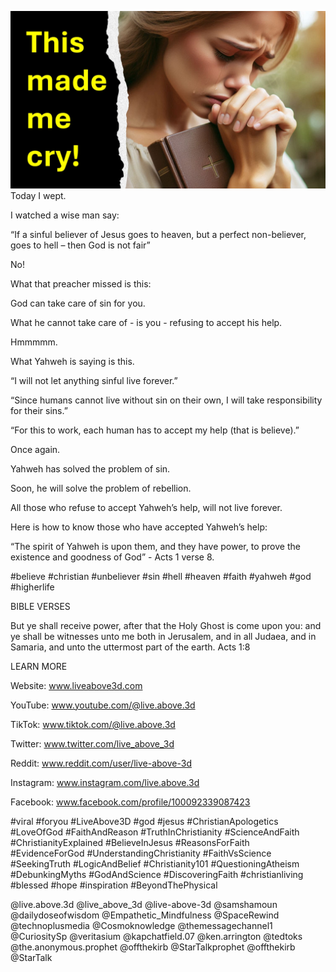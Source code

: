 ![Video cover image](../cover.jpg "cover photo")
Today I wept.

I watched a wise man say: 

“If a sinful believer of Jesus goes to heaven, but a perfect non-believer, goes to hell – then God is not fair”

No!

What that preacher missed is this:

God can take care of sin for you.

What he cannot take care of - is you - refusing to accept his help.

Hmmmmm.

What Yahweh is saying is this.

“I will not let anything sinful live forever.”

“Since humans cannot live without sin on their own, I will take responsibility for their sins.”

“For this to work, each human has to accept my help (that is believe).”

Once again.

Yahweh has solved the problem of sin.

Soon, he will solve the problem of rebellion.

All those who refuse to accept Yahweh’s help, will not live forever.

Here is how to know those who have accepted Yahweh’s help:

“The spirit of Yahweh is upon them, and they have power, to prove the existence and goodness of God” -  Acts 1 verse 8.

#believe #christian #unbeliever #sin #hell #heaven #faith #yahweh #god #higherlife


BIBLE VERSES

But ye shall receive power, after that the Holy Ghost is come upon you: and ye shall be witnesses unto me both in Jerusalem, and in all Judaea, and in Samaria, and unto the uttermost part of the earth. 
Acts 1:8


LEARN MORE

Website: www.liveabove3d.com

YouTube: www.youtube.com/@live.above.3d

TikTok: www.tiktok.com/@live.above.3d

Twitter: www.twitter.com/live_above_3d

Reddit: www.reddit.com/user/live-above-3d

Instagram: www.instagram.com/live.above.3d

Facebook: www.facebook.com/profile/100092339087423

#viral #foryou #LiveAbove3D #god #jesus #ChristianApologetics #LoveOfGod #FaithAndReason #TruthInChristianity #ScienceAndFaith #ChristianityExplained #BelieveInJesus #ReasonsForFaith #EvidenceForGod #UnderstandingChristianity #FaithVsScience #SeekingTruth #LogicAndBelief #Christianity101 #QuestioningAtheism #DebunkingMyths #GodAndScience #DiscoveringFaith #christianliving #blessed #hope #inspiration #BeyondThePhysical

@live.above.3d @live_above_3d @live-above-3d @samshamoun @dailydoseofwisdom @Empathetic_Mindfulness @SpaceRewind @technoplusmedia @Cosmoknowledge @themessagechannel1 @CuriositySp @veritasium @kapchatfield.07 @ken.arrington @tedtoks @the.anonymous.prophet @offthekirb @StarTalkprophet @offthekirb @StarTalk